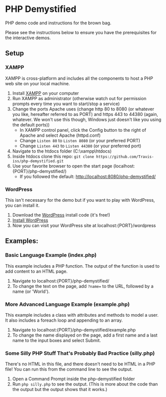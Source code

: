 # PHP Demystified
PHP demo code and instructions for the brown bag. 

Please see the instructions below to ensure you have the prerequisites for the interactive demos.


## Setup
### XAMPP
XAMPP is cross-platform and includes all the components to host a PHP web site on your local machine.
1. Install [XAMPP](https://www.apachefriends.org/download.html) on your computer
2. Run XAMPP as administrator (otherwise watch out for permission prompts every time you want to start/stop a service)
3. Change the ports Apache uses (change http 80 to 8080 (or whatever you like, hereafter referred to as PORT) and https 443 to 44380 (again, whatever. We won't use this though, Windows just doesn't like you using the default ports))
	- In XAMPP control panel, click the Config button to the right of Apache and select Apache (httpd.conf)
	- Change `Listen 80` to `Listen 8080` (or your preferred PORT)
	- Change `Listen 443` to `Listen 44380`  (or your preferred port)
4. Navigate to the htdocs folder (C:\xampp\htdocs)
5. Inside htdocs clone this repo:
```git clone https://github.com/Travis-iss/php-demystified.git```
6. Use your favorite browser to open the start page (localhost:{PORT}/php-demystified/)
	- If you followed the default: <http://localhost:8080/php-demystified/>


### WordPress
This isn't necessary for the demo but if you want to play with WordPress, you can install it.
1. Download the [WordPress](https://wordpress.org/download/) install code (it's free!)
2. [Install WordPress](https://wordpress.org/support/article/how-to-install-wordpress/)
3. Now you can visit your WordPress site at localhost:{PORT}/wordpress


## Examples:
### Basic Language Example (index.php)
This example includes a PHP function. The output of the function is used to add content to an HTML page.
1. Navigate to localhost:{PORT}/php-demystified/
2. To change the text on the page, add `?name=` to the URL, followed by a name (or 'World').


### More Advanced Language Example (example.php)
This example includes a class with attributes and methods to model a user. It also includes a foreach loop and appending to an array.
1. Navigate to localhost:{PORT}/php-demystified/example.php
2. To change the name displayed on the page, add a first name and a last name to the input boxes and select Submit.


### Some Silly PHP Stuff That's Probably Bad Practice (silly.php)
There's no HTML in this file, and there doesn't need to be HTML in a PHP file! You can run this from the command line to see the output.
1. Open a Command Prompt inside the php-demystified folder
2. Run `php silly.php` to see the output. (This is more about the code than the output but the output shows that it works.)